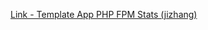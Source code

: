 [Link - Template App PHP FPM Stats (jizhang)](https://github.com/jizhang/zabbix-templates/tree/master/php-fpm)
